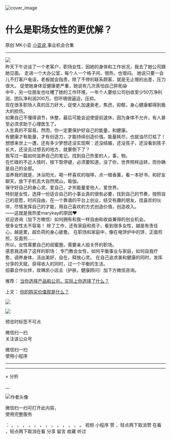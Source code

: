 ![cover_image](https://mmbiz.qpic.cn/mmbiz_jpg/A8SKDch4cJED2qL0h4PbxcNQc6DLQZYDaKCNO0JoWsmfLwiaZTrZxdpCnibgzMY8fvwc6GAWpEicEOa1SBe4rxa8g/0?wx_fmt=jpeg)

#  什么是职场女性的更优解？

原创  MK小亚  [ 小亚说 ](https://mp.weixin.qq.com/mp/appmsgalbum?__biz=MzUxNDAwNTk0MQ==&action=getalbum&album_id=2679158701706002433#wechat_redirect) 事业机会合集

__ _ _ _ _

![](https://mmbiz.qpic.cn/mmbiz_jpg/A8SKDch4cJED2qL0h4PbxcNQc6DLQZYDLJkhic2uumYdtY8BbicakYlLvH7W1RtibichKrnCOSJJf1MnfSEOJXpzVw/640?wx_fmt=jpeg)
​  
昨天下午访谈了一个老客户，职场女性，因她的身体和工作状况，我去了她公司跟她见面。  走进一个大办公室，每个人一个格子间，很热，也很闷。
她说只要一会儿不打客户电话，老板就会指责，除了不停的联系顾客，就是无止境的出差，压力很大。  促使她身体亚健康更严重，她说有几次真怕自己猝死😱  
中午，另一位朋友也吐槽了她的工作环境，一年个人要给公司创收至少50万净利润，团队净利润200万。但环境很逼迫，压抑。  
现在很多职场人真的压力好大，促使人加速衰老，焦虑，抑郁，身心健康都得到极大的损伤。  
如果自己不懂得调节，休整，最后可能会迫使提前退休，因为身体不允许。有人甚至必须求助于心理医生了。  
人生真的不容易。然而，你一定要保护好自己的能量，和健康。  
有健康才有能量，才有创造力，才能持续创造价值。能量耗尽，也就油尽灯枯了！  
想想来世上一遭，还有多少梦想还没实现啊：还没结婚，还没孩子，还没看到孩子长大，还没去过想去的地方，就要倒下了？  
我写过一篇如何滋养自己的笔记。找到自己热爱的人，事，物。  
在忙碌的不近人情时，按下暂停键，必须要知道，没了你，世界照样运转，而你确是自己的全部。  
滋养我的就是，沐浴阳光，喝一杯喜欢的咖啡，点一根香薰，看一本好书，和好友聊天，放下手机去大自然爬山，瑜伽。  
保守好自己的身心灵。爱自己，才🈶能量爱他人，爱世界。  
特别是女性，选择一份适合自己的小事业真的很有必要，找到自己的节奏，按照自己的意愿，时间自由，在一个靠谱的平台上创业，结交有趣的朋友，找喜欢的伙伴，尽情发挥自己的才能，用自己喜欢的方式创造价值，创造收入。  
——这就是我热爱marykay的原因❤️  
欢迎咨询（加下方微信）如何拥有和我一样自由和收益兼得的创业机会。  
很多女性太不容易！  除了工作，还有家庭和孩子，看到很多女性，越是有责任心，越是累，超负荷的身心疲惫。
在职场和家庭中，像在电饼炉中的饼，正面煎煎，反面煎……  
所以，女性需要自己的闺蜜圈，需要亲人般关怀的职场。  
感恩我选择了这样的职场：  专门教会女性，如何平衡事业与家庭，如何自我疗愈，调养身体，活出美好，自在，释放心灵。
在自己追求美和健康的同时，发挥分享的天赋，获得收入的同时，过一个平衡的生活。  
招募合作伙伴，玫琳凯小店主（护肤，健康顾问）加下方微信咨询。  
  
  

推荐： [ 当你选择产品和公司，实际上你选择了什么？
](https://mp.weixin.qq.com/s?__biz=MzUxNDAwNTk0MQ==&mid=2247484991&idx=1&sn=85b2a656ad85db2cfeba7d41cbd1378f&scene=21#wechat_redirect)  

上文： [ 你的购买价值观是什么？
](https://mp.weixin.qq.com/s?__biz=MzUxNDAwNTk0MQ==&mid=2247484995&idx=1&sn=717a6b1ddc6fae1c3865715408cd13f4&scene=21#wechat_redirect)

![](https://mmbiz.qpic.cn/mmbiz_gif/b96CibCt70iaZ7Bia3Wm91cEuWhERXfCYjTia9tf7aMjVBNRETSa2NpGjCV6tyNvgCLos8LBgwEgxcwaIw8zdOsG7A/640?wx_fmt=gif)

![](https://mmbiz.qpic.cn/mmbiz_jpg/A8SKDch4cJEicCnqTxiatgGquhIicZ1wJ1Dth5YOOzoYV7U4N3HmiaO0vVAzjOpBVdtF0gnL632Fc7HqiaDmgveQDEw/640?wx_fmt=jpeg)

  

预览时标签不可点

微信扫一扫  
关注该公众号



微信扫一扫  
使用小程序

****



****



×  分析

__

![作者头像](http://mmbiz.qpic.cn/mmbiz_png/A8SKDch4cJE0KicTMyrVCx3VLqEgic5sJ1V5QeGZTibG9GLZlSCXSj5ByXNkib5PBrZVMkI41KKxgwE1K9gfypUeRg/0?wx_fmt=png)

微信扫一扫可打开此内容，  
使用完整服务

：  ，  ，  ，  ，  ，  ，  ，  ，  ，  ，  ，  ，  。  视频  小程序  赞  ，轻点两下取消赞  在看  ，轻点两下取消在看
分享  留言  收藏  听过

